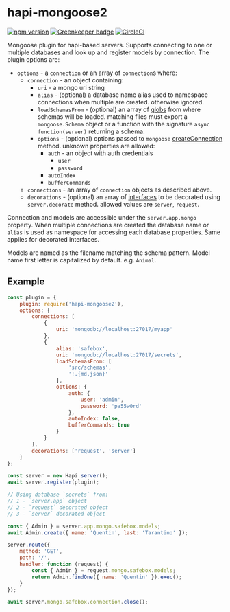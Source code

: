 # hapi-mongoose2

[![npm version](https://badge.fury.io/js/hapi-mongoose2.svg)](https://badge.fury.io/js/hapi-mongoose2)
[![Greenkeeper badge](https://badges.greenkeeper.io/nakardo/hapi-mongoose2.svg)](https://greenkeeper.io/)
[![CircleCI](https://circleci.com/gh/nakardo/hapi-mongoose2.svg?style=svg)](https://circleci.com/gh/nakardo/hapi-mongoose2)

Mongoose plugin for hapi-based servers. Supports connecting to one or multiple databases and look up and register models by connection. The plugin options are:

- `options` - a `connection` or an array of `connection`s where:
  - `connection` - an object containing:
    - `uri` - a mongo uri string
    - `alias` - (optional) a database name alias used to namespace connections when multiple are created. otherwise ignored.
    - `loadSchemasFrom` - (optional) an array of [globs](https://github.com/isaacs/minimatch#usage) from where schemas will be loaded. matching files must export a `mongoose.Schema` object or a function with the signature `async function(server)` returning a schema.
    - `options` - (optional) options passed to `mongoose` [createConnection](https://mongoosejs.com/docs/connections.html#options) method. unknown properties are allowed:
      - `auth` - an object with auth credentials
        - `user`
        - `password`
      - `autoIndex`
      - `bufferCommands`
  - `connections` - an array of `connection` objects as described above.
  - `decorations` - (optional) an array of [interfaces](https://hapijs.com/api#-serverdecoratetype-property-method-options) to be decorated using `server.decorate` method. allowed values are `server`, `request`.

Connection and models are accessible under the `server.app.mongo` property. When multiple connections are created the database name or `alias` is used as namespace for accessing each database properties. Same applies for decorated interfaces.

Models are named as the filename matching the schema pattern. Model name first letter is capitalized by default. e.g. `Animal`.

## Example

```javascript
const plugin = {
    plugin: require('hapi-mongoose2'),
    options: {
        connections: [
            {
                uri: 'mongodb://localhost:27017/myapp'
            },
            {
                alias: 'safebox',
                uri: 'mongodb://localhost:27017/secrets',
                loadSchemasFrom: [
                    'src/schemas',
                    '!.{md,json}'
                ],
                options: {
                    auth: {
                        user: 'admin',
                        password: 'pa55w0rd'
                    },
                    autoIndex: false,
                    bufferCommands: true
                }
            }
        ],
        decorations: ['request', 'server']
    }
};

const server = new Hapi.server();
await server.register(plugin);

// Using database `secrets` from:
// 1 - `server.app` object
// 2 - `request` decorated object
// 3 - `server` decorated object

const { Admin } = server.app.mongo.safebox.models;
await Admin.create({ name: 'Quentin', last: 'Tarantino' });

server.route({
    method: 'GET',
    path: '/',
    handler: function (request) {
        const { Admin } = request.mongo.safebox.models;
        return Admin.findOne({ name: 'Quentin' }).exec();
    }
});

await server.mongo.safebox.connection.close();
```
